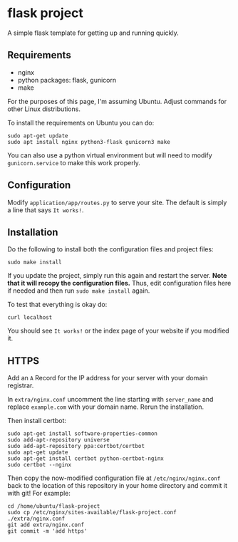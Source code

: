 # flask project

A simple flask template for getting up and running quickly.

## Requirements

* nginx
* python packages: flask, gunicorn
* make

For the purposes of this page, I'm assuming Ubuntu. Adjust commands for other Linux
distributions.

To install the requirements on Ubuntu you can do:

    sudo apt-get update
    sudo apt install nginx python3-flask gunicorn3 make

You can also use a python virtual environment but will need to modify `gunicorn.service`
to make this work properly.

## Configuration

Modify `application/app/routes.py` to serve your site. The default is simply a line that
says `It works!`.

## Installation

Do the following to install both the configuration files and project files:

    sudo make install

If you update the project, simply run this again and restart the server. **Note that it
will recopy the configuration files.** Thus, edit configuration files here if needed and
then run `sudo make install` again.

To test that everything is okay do:

    curl localhost

You should see `It works!` or the index page of your website if you modified it.

## HTTPS

Add an `A` Record for the IP address for your server with your domain registrar.

In `extra/nginx.conf` uncomment the line starting with `server_name` and replace `example.com`
with your domain name. Rerun the installation.

Then install certbot:

    sudo apt-get install software-properties-common
    sudo add-apt-repository universe
    sudo add-apt-repository ppa:certbot/certbot
    sudo apt-get update
    sudo apt-get install certbot python-certbot-nginx
    sudo certbot --nginx
    
Then copy the now-modified configuration file at `/etc/nginx/nginx.conf` back to the
location of this repository in your home directory and commit it with git! For example:

    cd /home/ubuntu/flask-project
    sudo cp /etc/nginx/sites-available/flask-project.conf ./extra/nginx.conf
    git add extra/nginx.conf
    git commit -m 'add https'
